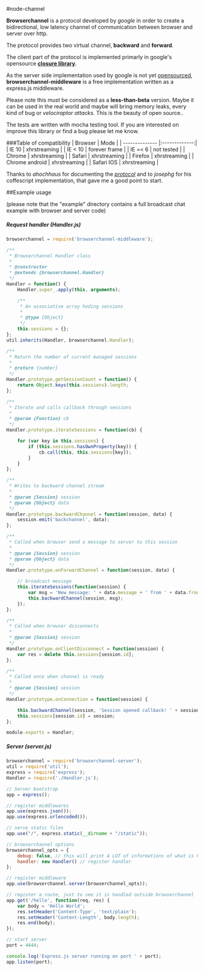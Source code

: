 #node-channel

**Browserchannel** is a protocol developed by *google* in order to create a bidirectional, low latency channel of communication between browser and server over http.

The protocol provides two virtual channel, **backward** and **forward**. 

The client part of the protocol is implemented primarly in google's opensource **[closure library](http://docs.closure-library.googlecode.com/git/closure_goog_net_browserchannel.js.source.html)**.

As the server side implementation used by google is not yet [opensourced](http://books.google.com/books?id=p7uyWPcVGZsC&pg=PA179), **browserchannel-middleware** is a free implementation written as a express.js middleware.

Please note this must be considered as a **less-than-beta** version. Maybe it can be used in the real world and maybe will bring memory leaks, every kind of bug or *velociraptor attacks*.
This is the beauty of open source..

The tests are written with mocha testing tool. If you are interested on improve this library or find a bug please let me know. 

###Table of compatibility
| Browser        | Mode          |
| -------------- |:-------------:|
| IE 10          | xhrstreaming  |
| IE < 10        | forever frame |
| IE =< 6        | not tested    |
| Chrome         | xhrstreaming  |
| Safari         | xhrstreaming  |
| Firefox        | xhrstreaming  |
| Chrome android | xhrstreaming  |
| Safari IOS     | xhrstreaming  |

Thanks to *ahochhaus* for documenting the *[protocol](https://code.google.com/p/libevent-browserchannel-server/wiki/BrowserChannelProtocol)* and to *josephg* for his coffescript implementation, that gave me a good point to start.

##Example usage

(please note that the "example" directory contains a full broadcast chat example with browser and server code)

##### Request handler (Handler.js)
```javascript
browserchannel = require('browserchannel-middleware');

/**
 * Browserchannel Handler class
 *
 * @constructor
 * @extends {browserchannel.Handler}
 */
Handler = function() {
    Handler.super_.apply(this, arguments);

    /**
     * An associative array hoding sessions
     *
     * @type {Object}
     */
    this.sessions = {};
};
util.inherits(Handler, browserchannel.Handler);

/**
 * Return the number of current managed sessions
 *
 * @return {number}
 */
Handler.prototype.getSessionCount = function() {
    return Object.keys(this.sessions).length;
};

/**
 * Iterate and calls callback through sessions
 *
 * @param {Function} cb
 */
Handler.prototype.iterateSessions = function(cb) {

    for (var key in this.sessions) {
        if (this.sessions.hasOwnProperty(key)) {
            cb.call(this, this.sessions[key]);
        }
    }
};

/**
 * Writes to backward channel stream
 *
 * @param {Session} session
 * @param {Object} data
 */
Handler.prototype.backwardChannel = function(session, data) {
    session.emit('backchannel', data);
};

/**
 * Called when browser send a message to server to this session
 *
 * @param {Session} session
 * @param {Object} data
 */
Handler.prototype.onForwardChannel = function(session, data) {

    // broadcast message
    this.iterateSessions(function(session) {
        var msg = 'New message: ' + data.message + ' from ' + data.from;
        this.backwardChannel(session, msg);
    });
};

/**
 * Called when browser disconnects
 *
 * @param {Session} session
 */
Handler.prototype.onClientDisconnect = function(session) {
    var res = delete this.sessions[session.id];
};

/**
 * Called once when channel is ready
 *
 * @param {Session} session
 */
Handler.prototype.onConnection = function(session) {

    this.backwardChannel(session, 'Session opened callback! ' + session.id);
    this.sessions[session.id] = session;
};

module.exports = Handler;
```

##### Server (server.js)

```javascript
browserchannel = require('browserchannel-server');
util = require('util');
express = require('express');
Handler = require('./Handler.js');

// Server bootstrap
app = express();

// register middlewares
app.use(express.json());
app.use(express.urlencoded());

// serve static files
app.use("/", express.static(__dirname + "/static"));

// browserchannel options
browserchannel_opts = {
    debug: false, // this will print A LOT of informations of what is happening
    handler: new Handler() // register handler
};

// register middleware
app.use(browserchannel.server(browserchannel_opts));

// register a route, just to see it is handled outside browserchannel
app.get('/hello', function(req, res) {
    var body = 'Hello World';
    res.setHeader('Content-Type', 'text/plain');
    res.setHeader('Content-Length', body.length);
    res.end(body);
});

// start server
port = 4444;

console.log('Express.js server running on port ' + port);
app.listen(port);
```
